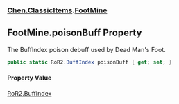 
### [Chen.ClassicItems](./Chen-ClassicItems 'Chen.ClassicItems').[FootMine](./Chen-ClassicItems-FootMine 'Chen.ClassicItems.FootMine')

## FootMine.poisonBuff Property
The BuffIndex poison debuff used by Dead Man's Foot.  
```csharp
public static RoR2.BuffIndex poisonBuff { get; set; }
```

#### Property Value
[RoR2.BuffIndex](https://docs.microsoft.com/en-us/dotnet/api/RoR2.BuffIndex 'RoR2.BuffIndex')  
